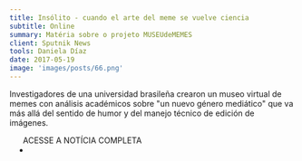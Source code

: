 ```yaml
---
title: Insólito - cuando el arte del meme se vuelve ciencia
subtitle: Online
summary: Matéria sobre o projeto MUSEUdeMEMES
client: Sputnik News
tools: Daniela Díaz
date: 2017-05-19
image: 'images/posts/66.png'
---
```


Investigadores de una universidad brasileña crearon un museo virtual de memes con análisis académicos sobre "un nuevo género mediático" que va más allá del sentido de humor y del manejo técnico de edición de imágenes.

<div class="post__share"><ul class="share__list list-reset">ACESSE A NOTÍCIA COMPLETA<li class="share__item" style="margin-left: 10px"><a class="share__link share__facebook" style="background: #fa5657" href="https://sputniknews.lat/20170519/museo-memes-brasil-1069296373.html" title="Link" rel="nofollow"><i class="fa-solid fa-link"></i></a></li></ul></div>
<!-- <div class="gallery-box"><div class="gallery"><img src="/clipping/images/example-1.jpg" loading="lazy" alt="Project"><img src="/clipping/images/example-2.jpg" loading="lazy" alt="Project"></div><em>Gallery / <a href="https://www.freepik.com/" target="_blank">Freepic</a></em></div> -->